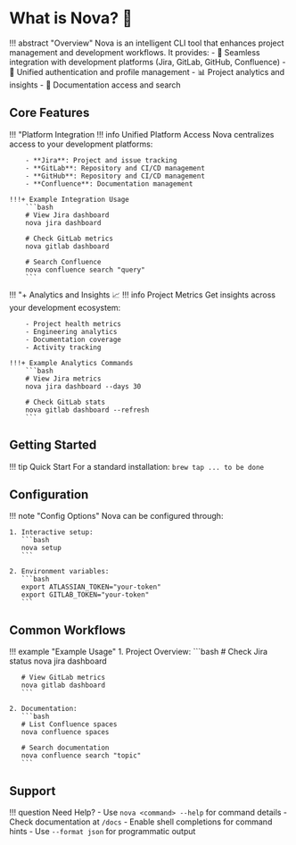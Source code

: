 # What is Nova? 🚀

!!! abstract "Overview"
    Nova is an intelligent CLI tool that enhances project management and development workflows. It provides:
    - 🔄 Seamless integration with development platforms (Jira, GitLab, GitHub, Confluence)
    - 🔑 Unified authentication and profile management
    - 📊 Project analytics and insights
    - 📝 Documentation access and search

## Core Features

!!! "Platform Integration
    !!! info Unified Platform Access
        Nova centralizes access to your development platforms:

        - **Jira**: Project and issue tracking
        - **GitLab**: Repository and CI/CD management
        - **GitHub**: Repository and CI/CD management
        - **Confluence**: Documentation management

    !!!+ Example Integration Usage
        ```bash
        # View Jira dashboard
        nova jira dashboard
        
        # Check GitLab metrics
        nova gitlab dashboard
        
        # Search Confluence
        nova confluence search "query"
        ```

!!! "+ Analytics and Insights :chart_with_upwards_trend:
    !!! info Project Metrics
        Get insights across your development ecosystem:

        - Project health metrics
        - Engineering analytics
        - Documentation coverage
        - Activity tracking

    !!!+ Example Analytics Commands
        ```bash
        # View Jira metrics
        nova jira dashboard --days 30
        
        # Check GitLab stats
        nova gitlab dashboard --refresh
        ```

## Getting Started

!!! tip Quick Start
    For a standard installation: `brew tap ... to be done`

## Configuration

!!! note "Config Options"
    Nova can be configured through:
    
    1. Interactive setup:
       ```bash
       nova setup
       ```
    
    2. Environment variables:
       ```bash
       export ATLASSIAN_TOKEN="your-token"
       export GITLAB_TOKEN="your-token"
       ```

## Common Workflows

!!! example "Example Usage"
    1. Project Overview:
       ```bash
       # Check Jira status
       nova jira dashboard
       
       # View GitLab metrics
       nova gitlab dashboard
       ```
    
    2. Documentation:
       ```bash
       # List Confluence spaces
       nova confluence spaces
       
       # Search documentation
       nova confluence search "topic"
       ```

## Support

!!! question Need Help?
    - Use `nova <command> --help` for command details
    - Check documentation at `/docs`
    - Enable shell completions for command hints
    - Use `--format json` for programmatic output
